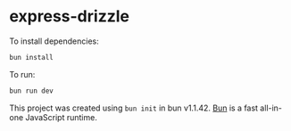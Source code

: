 # express-drizzle

To install dependencies:

```bash
bun install
```

To run:

```bash
bun run dev
```

This project was created using `bun init` in bun v1.1.42. [Bun](https://bun.sh) is a fast all-in-one JavaScript runtime.
